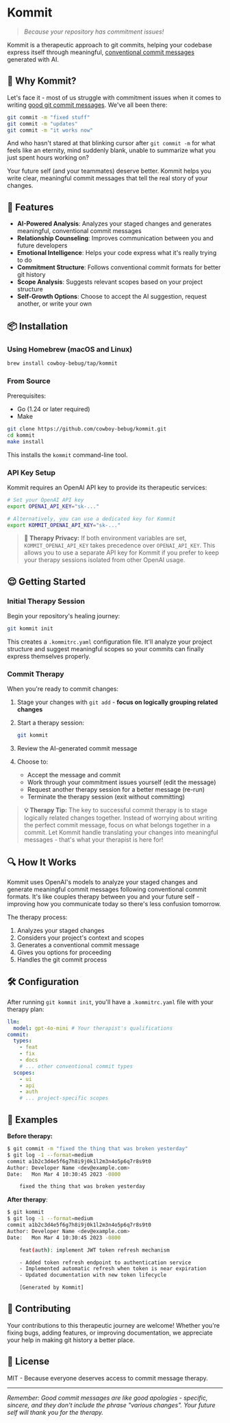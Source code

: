 # Kommit

> _Because your repository has commitment issues!_

Kommit is a therapeutic approach to git commits, helping your codebase express
itself through meaningful,
[conventional commit messages](https://www.conventionalcommits.org/en/v1.0.0/)
generated with AI.

## 🤔 Why Kommit?

Let's face it - most of us struggle with commitment issues when it comes to
writing
[good git commit messages](https://github.com/torvalds/subsurface-for-dirk/blob/724527bc3b660a9d54aab8e4dff50430450f1643/README.md?plain=1#L128-L150).
We've all been there:

```bash
git commit -m "fixed stuff"
git commit -m "updates"
git commit -m "it works now"
```

And who hasn't stared at that blinking cursor after `git commit -m` for what
feels like an eternity, mind suddenly blank, unable to summarize what you just
spent hours working on?

Your future self (and your teammates) deserve better. Kommit helps you write
clear, meaningful commit messages that tell the real story of your changes.

## 💊 Features

- **AI-Powered Analysis**: Analyzes your staged changes and generates
  meaningful, conventional commit messages
- **Relationship Counseling**: Improves communication between you and future
  developers
- **Emotional Intelligence**: Helps your code express what it's really trying to
  do
- **Commitment Structure**: Follows conventional commit formats for better git
  history
- **Scope Analysis**: Suggests relevant scopes based on your project structure
- **Self-Growth Options**: Choose to accept the AI suggestion, request another,
  or write your own

## 📦 Installation

### Using Homebrew (macOS and Linux)

```bash
brew install cowboy-bebug/tap/kommit
```

### From Source

Prerequisites:

- Go (1.24 or later required)
- Make

```bash
git clone https://github.com/cowboy-bebug/kommit.git
cd kommit
make install
```

This installs the `kommit` command-line tool.

### API Key Setup

Kommit requires an OpenAI API key to provide its therapeutic services:

```bash
# Set your OpenAI API key
export OPENAI_API_KEY="sk-..."

# Alternatively, you can use a dedicated key for Kommit
export KOMMIT_OPENAI_API_KEY="sk-..."
```

> **🔐 Therapy Privacy:** If both environment variables are set,
> `KOMMIT_OPENAI_API_KEY` takes precedence over `OPENAI_API_KEY`. This allows
> you to use a separate API key for Kommit if you prefer to keep your therapy
> sessions isolated from other OpenAI usage.

## 😌 Getting Started

### Initial Therapy Session

Begin your repository's healing journey:

```bash
git kommit init
```

This creates a `.kommitrc.yaml` configuration file. It'll analyze your project
structure and suggest meaningful scopes so your commits can finally express
themselves properly.

### Commit Therapy

When you're ready to commit changes:

1. Stage your changes with `git add` - **focus on logically grouping related
   changes**
2. Start a therapy session:

   ```bash
   git kommit
   ```

3. Review the AI-generated commit message
4. Choose to:
   - Accept the message and commit
   - Work through your commitment issues yourself (edit the message)
   - Request another therapy session for a better message (re-run)
   - Terminate the therapy session (exit without committing)

> **💡 Therapy Tip:** The key to successful commit therapy is to stage logically
> related changes together. Instead of worrying about writing the perfect commit
> message, focus on what belongs together in a commit. Let Kommit handle
> translating your changes into meaningful messages - that's what your therapist
> is here for!

## 🔍 How It Works

Kommit uses OpenAI's models to analyze your staged changes and generate
meaningful commit messages following conventional commit formats. It's like
couples therapy between you and your future self - improving how you communicate
today so there's less confusion tomorrow.

The therapy process:

1. Analyzes your staged changes
2. Considers your project's context and scopes
3. Generates a conventional commit message
4. Gives you options for proceeding
5. Handles the git commit process

## 🛠️ Configuration

After running `git kommit init`, you'll have a `.kommitrc.yaml` file with your
therapy plan:

```yaml
llm:
  model: gpt-4o-mini # Your therapist's qualifications
commit:
  types:
    - feat
    - fix
    - docs
    # ... other conventional commit types
  scopes:
    - ui
    - api
    - auth
    # ... project-specific scopes
```

## 💭 Examples

**Before therapy:**

```bash
$ git commit -m "fixed the thing that was broken yesterday"
$ git log -1 --format=medium
commit a1b2c3d4e5f6g7h8i9j0k1l2m3n4o5p6q7r8s9t0
Author: Developer Name <dev@example.com>
Date:   Mon Mar 4 10:30:45 2023 -0800

    fixed the thing that was broken yesterday
```

**After therapy**:

```bash
$ git kommit
$ git log -1 --format=medium
commit a1b2c3d4e5f6g7h8i9j0k1l2m3n4o5p6q7r8s9t0
Author: Developer Name <dev@example.com>
Date:   Mon Mar 4 10:30:45 2023 -0800

    feat(auth): implement JWT token refresh mechanism

    - Added token refresh endpoint to authentication service
    - Implemented automatic refresh when token is near expiration
    - Updated documentation with new token lifecycle

    [Generated by Kommit]
```

## 🙏 Contributing

Your contributions to this therapeutic journey are welcome! Whether you're
fixing bugs, adding features, or improving documentation, we appreciate your
help in making git history a better place.

## 📜 License

MIT - Because everyone deserves access to commit message therapy.

---

_Remember: Good commit messages are like good apologies - specific, sincere, and
they don't include the phrase "various changes". Your future self will thank you
for the therapy._
